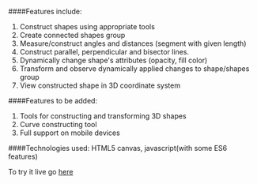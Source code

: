 ####Features include:
1.  Construct shapes using appropriate tools
2.  Create connected shapes group
3.  Measure/construct angles and distances (segment with given length)
4.  Construct parallel, perpendicular and bisector lines.
5.  Dynamically change shape's attributes (opacity, fill color)
6.  Transform and observe dynamically applied changes to shape/shapes group
7.  View constructed shape in 3D coordinate system

####Features to be added:
1.  Tools for constructing and transforming 3D shapes
2.  Curve constructing tool
3.  Full support on mobile devices

####Technologies used:
HTML5 canvas, javascript(with some ES6 features)

To try it live go <a target="blank" href="http://ampawd.github.io/interactive-geometry/">here</a>
